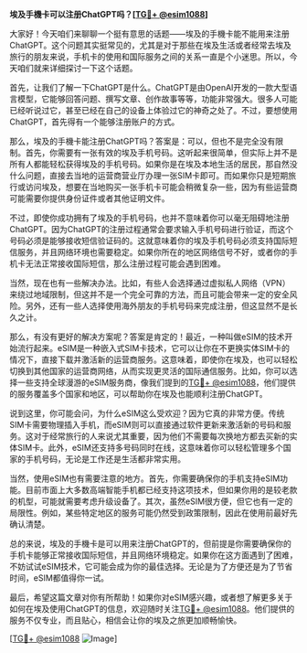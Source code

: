 **埃及手機卡可以注册ChatGPT吗？[[TG💪+ @esim1088](https://t.me/s/esim1088)]**

大家好！今天咱们来聊聊一个挺有意思的话题——埃及的手機卡能不能用来注册ChatGPT。这个问题其实挺常见的，尤其是对于那些在埃及生活或者经常去埃及旅行的朋友来说，手机卡的使用和国际服务之间的关系一直是个小迷思。所以，今天咱们就来详细探讨一下这个话题。

首先，让我们了解一下ChatGPT是什么。ChatGPT是由OpenAI开发的一款大型语言模型，它能够回答问题、撰写文章、创作故事等等，功能非常强大。很多人可能已经听说过它，甚至已经在自己的设备上体验过它的神奇之处了。不过，要想使用ChatGPT，首先得有一个能够注册账户的方式。

那么，埃及的手機卡能注册ChatGPT吗？答案是：可以，但也不是完全没有限制。首先，你需要有一张有效的埃及手机号码。这听起来很简单，但实际上并不是所有人都能轻松获得埃及的手机号码。如果你是在埃及本地生活的居民，那自然没什么问题，直接去当地的运营商营业厅办理一张SIM卡即可。而如果你只是短期旅行或访问埃及，想要在当地购买一张手机卡可能会稍微复杂一些，因为有些运营商可能需要你提供身份证件或者其他证明文件。

不过，即使你成功拥有了埃及的手机号码，也并不意味着你可以毫无阻碍地注册ChatGPT。因为ChatGPT的注册过程通常会要求输入手机号码进行验证，而这个号码必须是能够接收短信验证码的。这就意味着你的埃及手机号码必须支持国际短信服务，并且网络环境也需要稳定。如果你所在的地区网络信号不好，或者你的手机卡无法正常接收国际短信，那么注册过程可能会遇到困难。

当然，现在也有一些解决办法。比如，有些人会选择通过虚拟私人网络（VPN）来绕过地域限制，但这并不是一个完全可靠的方法，而且可能会带来一定的安全风险。另外，还有一些人选择使用海外朋友的手机号码来完成注册，但这显然不是长久之计。

那么，有没有更好的解决方案呢？答案是肯定的！最近，一种叫做eSIM的技术开始流行起来。eSIM是一种嵌入式SIM卡技术，它可以让你在不更换实体SIM卡的情况下，直接下载并激活新的运营商服务。这意味着，即使你在埃及，也可以轻松切换到其他国家的运营商网络，从而实现更灵活的国际通信服务。比如，你可以选择一些支持全球漫游的eSIM服务商，像我们提到的[TG💪+ @esim1088](https://t.me/s/esim1088)，他们提供的服务覆盖多个国家和地区，可以帮助你在埃及也能顺利注册ChatGPT。

说到这里，你可能会问，为什么eSIM这么受欢迎？因为它真的非常方便。传统SIM卡需要物理插入手机，而eSIM则可以直接通过软件更新来激活新的号码和服务。这对于经常旅行的人来说尤其重要，因为他们不需要每次换地方都去买新的实体SIM卡。此外，eSIM还支持多号码同时在线，这意味着你可以轻松管理多个国家的手机号码，无论是工作还是生活都非常实用。

当然，使用eSIM也有需要注意的地方。首先，你需要确保你的手机支持eSIM功能。目前市面上大多数高端智能手机都已经支持这项技术，但如果你用的是较老款的机型，可能就需要考虑升级设备了。其次，虽然eSIM很方便，但它也有一定的局限性。例如，某些特定地区的服务可能仍然受到政策限制，因此在使用前最好先确认清楚。

总的来说，埃及的手機卡是可以用来注册ChatGPT的，但前提是你需要确保你的手机卡能够正常接收国际短信，并且网络环境稳定。如果你在这方面遇到了困难，不妨试试eSIM技术，它可能会成为你的最佳选择。无论是为了方便还是为了节省时间，eSIM都值得你一试。

最后，希望这篇文章对你有所帮助！如果你对eSIM感兴趣，或者想了解更多关于如何在埃及使用ChatGPT的信息，欢迎随时关注[TG💪+ @esim1088](https://t.me/s/esim1088)。他们提供的服务不仅专业，而且贴心，相信会让你的埃及之旅更加顺畅愉快。

[[TG💪+ @esim1088](https://t.me/s/esim1088) ![Image](https://i.postimg.cc/4NQfJmqS/Snipaste-2025-05-13-00-14-12.png)]